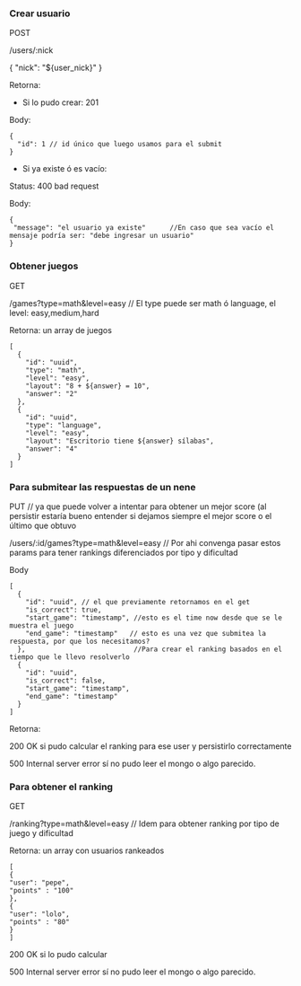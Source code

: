 ### Crear usuario

POST

/users/:nick

{
  "nick": "${user_nick}"
}


Retorna:

- Si lo pudo crear: 201

Body:

```
{
  "id": 1 // id único que luego usamos para el submit
}
```

- Si ya existe ó es vacío: 

Status: 400 bad request

Body:

```
{
 "message": "el usuario ya existe"      //En caso que sea vacío el mensaje podría ser: "debe ingresar un usuario"
}
```



### Obtener juegos

GET

/games?type=math&level=easy  // El type puede ser math ó language, el level: easy,medium,hard

Retorna: un array de juegos

```
[
  {
    "id": "uuid",
    "type": "math",
    "level": "easy",
    "layout": "8 + ${answer} = 10",
    "answer": "2"
  },
  {
    "id": "uuid",
    "type": "language",
    "level": "easy",
    "layout": "Escritorio tiene ${answer} sílabas",
    "answer": "4"
  }
]
```

### Para submitear las respuestas de un nene

PUT // ya que puede volver a intentar para obtener un mejor score (al persistir estaría bueno entender si dejamos siempre el mejor score o el último que obtuvo

/users/:id/games?type=math&level=easy // Por ahi convenga pasar estos params para tener rankings diferenciados por tipo y dificultad

Body

```
[
  {
    "id": "uuid", // el que previamente retornamos en el get
    "is_correct": true,
    "start_game": "timestamp", //esto es el time now desde que se le muestra el juego
    "end_game": "timestamp"   // esto es una vez que submitea la respuesta, por que los necesitamos?
  },                           //Para crear el ranking basados en el tiempo que le llevo resolverlo
  {
    "id": "uuid",
    "is_correct": false,
    "start_game": "timestamp",
    "end_game": "timestamp"
  }
]
```

Retorna:

200 OK si pudo calcular el ranking para ese user y persistirlo correctamente

500 Internal server error sí no pudo leer el mongo o algo parecido.



### Para obtener el ranking

GET

/ranking?type=math&level=easy // Idem para obtener ranking por tipo de juego y dificultad

Retorna: un array con usuarios rankeados

````
[
{
"user": "pepe",
"points" : "100"
},
{
"user": "lolo",
"points" : "80"
}
]
````


200 OK si lo pudo calcular

500 Internal server error sí no pudo leer el mongo o algo parecido.
